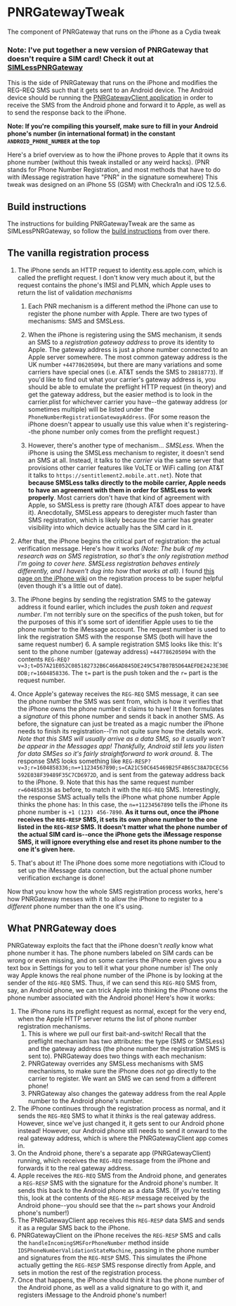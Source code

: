 # PNRGatewayTweak
 The component of PNRGateway that runs on the iPhone as a Cydia tweak

### Note: I've put together a new version of PNRGateway that doesn't require a SIM card! Check it out at [SIMLessPNRGateway](https://github.com/AwesomeIndustry/SIMLessPNRGateway)



This is the side of PNRGateway that runs on the iPhone and modifies the REG-REQ SMS such that it gets sent to an Android device. The Android device should be running the [PNRGatewayClient application](https://github.com/AwesomeIndustry/PNRGatewayClient) in order to receive the SMS from the Android phone and forward it to Apple, as well as to send the response back to the iPhone.

**Note: If you're compiling this yourself, make sure to fill in your Android phone's number (in international format) in the constant `ANDROID_PHONE_NUMBER` at the top**

Here's a brief overview as to how the iPhone proves to Apple that it owns its phone number (without this tweak installed or any weird hacks). (PNR stands for Phone Number Registration, and most methods that have to do with iMessage registration have "PNR" in the signature somewhere) This tweak was designed on an iPhone 5S (GSM) with Checkra1n and iOS 12.5.6.

## Build instructions

The instructions for building PNRGatewayTweak are the same as SIMLessPNRGateway, so follow the [build instructions](https://github.com/AwesomeIndustry/SIMLessPNRGateway/blob/main/README.md) from over there.

## The vanilla registration process

1. The iPhone sends an HTTP request to identity.ess.apple.com, which is called the preflight request. I don't know very much about it, but the request contains the phone's IMSI and PLMN, which Apple uses to return the list of validation *mechanisms*

    1. Each PNR mechanism is a different method the iPhone can use to register the phone number with Apple. There are two types of mechanisms: SMS and SMSLess.

    2. When the iPhone is registering using the SMS mechanism, it sends an SMS to a *registration gateway address* to prove its identity to Apple. The gateway address is just a phone number connected to an Apple server somewhere. The most common gateway address is the UK number `+447786205094`, but there are many variations and some carriers have special ones (i.e. AT&T sends the SMS to `28818773`). If you'd like to find out what your carrier's gateway address is, you should be able to emulate the preflight HTTP request (in theory) and get the gateway address, but the easier method is to look in the carrier.plist for whichever carrier you have--the gateway address (or sometimes multiple) will be listed under the `PhoneNumberRegistrationGatewayAddress`. (For some reason the iPhone doesn't appear to usually use this value when it's registering--the phone number only comes from the preflight request.)

    3. However, there's another type of mechanism... *SMSLess*. When the iPhone is using the SMSLess mechanism to register, it doesn't send an SMS at all. Instead, it talks to the *carrier* via the same server that provisions other carrier features like VoLTE or WiFi calling (on AT&T it talks to `https://sentitlement2.mobile.att.net`). Note that **because SMSLess talks directly to the mobile carrier, Apple needs to have an agreement with them in order for SMSLess to work properly**. Most carriers don't have that kind of agreement with Apple, so SMSLess is pretty rare (though AT&T does appear to have it). Anecdotally, SMSLess appears to deregister much faster than SMS registration, which is likely because the carrier has greater visibility into which device actually has the SIM card in it.

4. After that, the iPhone begins the critical part of registration: the actual verification message. Here's how it works *(Note: The bulk of my research was on SMS registration, so that's the only registration method I'm going to cover here. SMSLess registration behaves entirely differently, and I haven't dug into how that works at all)*. I found [this page on the iPhone wiki](https://www.theiphonewiki.com/wiki/FaceTime#FaceTime_Activation_.2F_Registration) on the registration process to be super helpful (even though it's a little out of date).
5. The iPhone begins by sending the registration SMS to the gateway address it found earlier, which includes the *push token* and *request number*. I'm not terribly sure on the specifics of the push token, but for the purposes of this it's some sort of identifier Apple uses to tie the phone number to the iMessage account. The request number is used to link the registration SMS with the response SMS (both will have the same request number)
    6. A sample registration SMS looks like this: It's sent to the phone number (gateway address) `+447786205094` with the contents `REG-REQ?v=3;t=D57A21E052C085182732B6C466AD845DE249C547B07B5D64AEFDE2423E30EDDB;r=1604858336`. The `t=` part is the push token and the `r=` part is the request number.
7. Once Apple's gateway receives the `REG-REQ` SMS message, it can see the phone number the SMS was sent from, which is how it verifies that the iPhone owns the phone number it claims to have! It then formulates a *signature* of this phone number and sends it back in another SMS. As before, the signature can just be treated as a magic number the iPhone needs to finish its registration--I'm not quite sure how the details work. *Note that this SMS will usually arrive as a data SMS, so it usually won't be appear in the Messages app! Thankfully, Android still lets you listen for data SMSes so it's fairly straightforward to work around.*
    8. The response SMS looks something like `REG-RESP?v=3;r=1604858336;n=+11234567890;s=CA21C50C645469B25F4B65C38A7DCEC56592E038F39489F35C7CD6972D`, and is sent from the gateway address back to the iPhone.
    9. Note that this has the same request number `r=604858336` as before, to match it with the `REG-REQ` SMS. Interestingly, the response SMS actually tells the iPhone what phone number Apple thinks the phone has: In this case, the `n=+11234567890` tells the iPhone its phone number is `+1 (123) 456-7890`. **As it turns out, once the iPhone receives the `REG-RESP` SMS, it sets its own phone number to the one listed in the `REG-RESP` SMS. It doesn't matter what the phone number of the actual SIM card is--once the iPhone gets the iMessage response SMS, it will ignore everything else and reset its phone number to the one it's given here.**
10. That's about it! The iPhone does some more negotiations with iCloud to set up the iMessage data connection, but the actual phone number verification exchange is done!

Now that you know how the whole SMS registration process works, here's how PNRGateway messes with it to allow the iPhone to register to a *different* phone number than the one it's using.

## What PNRGateway does

PNRGateway exploits the fact that the iPhone doesn't _really_ know what phone number it has. The phone numbers labeled on SIM cards can be wrong or even missing, and on some carriers the iPhone even gives you a text box in Settings for you to tell it what your phone number is! The only way Apple knows the real phone number of the iPhone is by looking at the sender of the `REG-REQ` SMS. Thus, if we can send this `REG-REQ` SMS from, say, an Android phone, we can trick Apple into thinking the iPhone owns the phone number associated with the Android phone! Here's how it works:

1. The iPhone runs its preflight request as normal, except for the very end, when the Apple HTTP server returns the list of phone number registration mechanisms.
    1. This is where we pull our first bait-and-switch! Recall that the preflight mechanism has two attributes: the type (SMS or SMSLess) and the gateway address (the phone number the registration SMS is sent to). PNRGateway does two things with each mechanism:
    2. PNRGateway overrides any SMSLess mechanisms with SMS mechanisms, to make sure the iPhone does *not* go directly to the carrier to register. We want an SMS we can send from a different phone!
    3. PNRGateway also changes the gateway address from the real Apple number to the Android phone's number.
4. The iPhone continues through the registration process as normal, and it sends the `REG-REQ` SMS to what it *thinks* is the real gateway address. However, since we've just changed it, it gets sent to our Android phone instead! However, our Android phone still needs to send it onward to the real gateway address, which is where the PNRGatewayClient app comes in.
5. On the Android phone, there's a separate app (PNRGatewayClient) running, which receives the `REG-REQ` message from the iPhone and forwards it to the real gateway address.
6. Apple receives the `REG-REQ` SMS from the Android phone, and generates a `REG-RESP` SMS with the signature for the Android phone's number. It sends this back to the Android phone as a data SMS. (If you're testing this, look at the contents of the `REG-RESP` message received by the Android phone--you should see that the `n=` part shows your Android phone's number!)
7. The PNRGatewayClient app receives this `REG-RESP` data SMS and sends it as a regular SMS back to the iPhone.
8. PNRGatewayClient on the iPhone receives the `REG-RESP` SMS and calls the `handleIncomingSMSForPhoneNumber` method inside `IDSPhoneNumberValidationStateMachine`, passing in the phone number and signatures from the `REG-RESP` SMS. This simulates the iPhone actually getting the `REG-RESP` SMS response directly from Apple, and sets in motion the rest of the registration process.
9. Once that happens, the iPhone should think it has the phone number of the Android phone, as well as a valid signature to go with it, and registers iMessage to the Android phone's number!
